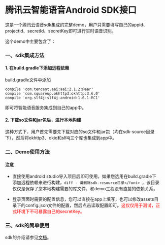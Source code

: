 # 腾讯云智能语音Android SDK接口

这是一个腾讯云语音sdk集成的完整demo，用户只需要填写自己的appid、projectid、secretId、secretKey即可进行实时语音识别。

这个demo中主要包含了：

### 一、sdk集成方法
#### 1. 在build.gradle下添加远程依赖
build.gradle文件中添加
```
compile 'com.tencent.aai:aai:2.1.2:@aar'
compile 'com.squareup.okhttp3:okhttp:3.6.0'
compile 'org.slf4j:slf4j-android:1.6.1-RC1'
```
即可将智能语音服务集成到自己的app中。

#### 2. 下载so文件和jar包后，进行本地构建
这种方式下，用户首先需要先下载对应的so文件和jar包（均在sdk-source目录下），然后将okhttp3、okio和slf4j三个库也集成到app中。

### 二、Demo使用方法

#### 注意

- 直接使用android studio导入项目后即可使用，如果您选用在build.gradle下添加远程依赖来进行构建，```diff - 请删除sdk-resource目录</font> ```，该目录仅仅是保存了您本地构建需要的库文件，和demo工程没有直接的依赖关系。

-  登录页面时需要的配置信息，您可以直接在app上填写，也可以修改assets目录下的config.json文件的配置，然后点击读取配置即可。<font color="red">这仅仅用于测试，正式环境下不可暴露自己的secretKey。</font>

### 三、sdk的简单使用

sdk的介绍请参见[文档](https://www.qcloud.com/document/product/441/6892)。
